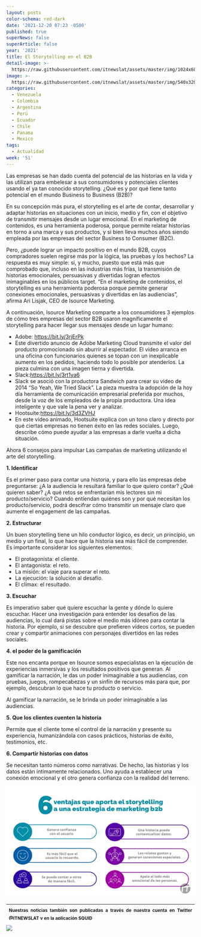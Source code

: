 ```yaml
---
layout: posts
color-schema: red-dark
date: '2021-12-20 07:23 -0500'
published: true
superNews: false
superArticle: false
year: '2021'
title: El Storytelling en el B2B
detail-image: >-
  https://raw.githubusercontent.com/itnewslat/assets/master/img/1024x680/storytelling-b2b-g.jpg
image: >-
  https://raw.githubusercontent.com/itnewslat/assets/master/img/540x320/storytelling-b2b-p.jpg
categories:
  - Venezuela
  - Colombia
  - Argentina
  - Perú
  - Ecuador
  - Chile
  - Panama
  - Mexico
tags:
  - Actualidad
week: '51'
---
```

Las empresas se han dado cuenta del potencial de las historias en la vida y las utilizan para embelesar a sus consumidores y potenciales clientes usando el ya tan conocido storytelling. ¿Qué es y por qué tiene tanto potencial en el mundo Business to Business (B2B)?


En su concepción más pura, el storytelling es el arte de contar, desarrollar y adaptar historias en situaciones con un inicio, medio y fin, con el objetivo de transmitir mensajes desde un lugar emocional. En el marketing de contenidos, es una herramienta poderosa, porque permite relatar historias en torno a una marca y sus productos, y si bien lleva muchos años siendo empleada por las empresas del sector Business to Consumer (B2C).

Pero, ¿puede lograr un impacto positivo en el mundo B2B, cuyos compradores suelen regirse más por la lógica, las pruebas y los hechos? La respuesta es muy simple: sí, y mucho, puesto que está más que comprobado que, incluso en las industrias más frías, la transmisión de historias emocionales, persuasivas y divertidas logran efectos inimaginables en los públicos target.
“En el marketing de contenidos, el storytelling es una herramienta poderosa porque permite generar conexiones emocionales, persuasivas y divertidas en las audiencias”, afirma Ari Lisjak, CEO de Isource Marketing.

A continuación, Isource Marketing comparte a los consumidores 3 ejemplos de cómo tres empresas del sector B2B usaron magníficamente el storytelling para hacer llegar sus mensajes desde un lugar humano:

- Adobe: https://bit.ly/3rjErPk 
- Este divertido anuncio de Adobe Marketing Cloud transmite el valor del producto promocionado sin aburrir al espectador. El video arranca en una oficina con funcionarios quienes se topan con un inexplicable aumento en los pedidos, haciendo todo lo posible por atenderlos. La pieza culmina con una imagen tierna y divertida. 
- Slack:https://bit.ly/3rt1ya6
- Slack se asoció con la productora Sandwich para crear su video de 2014 “So Yeah, We Tried Slack”. La pieza muestra la adopción de la hoy día herramienta de comunicación empresarial preferida por muchos, desde la voz de los empleados de la propia productora. Una idea inteligente y que vale la pena ver y analizar. 
- Hootsuite:https://bit.ly/3d3ZVHJ 
- En este vídeo animado, Hootsuite explica con un tono claro y directo por qué ciertas empresas no tienen éxito en las redes sociales. Luego, describe cómo puede ayudar a las empresas a darle vuelta a dicha situación.

Ahora 6 consejos para impulsar Las campañas de marketing utilizando el arte del storytelling.

**1.	Identificar**

Es el primer paso para contar una historia, y para ello las empresas debe preguntarse:
¿A la audiencia le resultará familiar lo que quiero contar?
¿Qué quieren saber?
¿A qué retos se enfrentarían mis lectores sin mi producto/servicio?
Cuando entiendan quiénes son y por qué necesitan los producto/servicio, podrá descifrar cómo transmitir un mensaje claro que aumente el engagement de las campañas.

**2.	Estructurar**

Un buen storytelling tiene un hilo conductor lógico, es decir, un principio, un medio y un final, lo que hace que la historia sea más fácil de comprender. Es importante considerar los siguientes elementos:
- El protagonista: el cliente.
- El antagonista: el reto.
- La misión: el viaje para superar el reto.
- La ejecución: la solución al desafío.
- El clímax: el resultado.

**3.	Escuchar**

Es imperativo saber qué quiere escuchar la gente y dónde lo quiere escuchar. Hacer una investigación para entender los desafíos de las audiencias, lo cual dará pistas sobre el medio más idóneo para contar la historia. Por ejemplo, si se descubre que prefieren vídeos cortos, se pueden crear y compartir animaciones con personajes divertidos en las redes sociales.
  
**4.	el poder de la gamificación**

Este nos encanta porque en Isource somos especialistas en la ejecución de experiencias inmersivas y los resultados positivos que generan. Al gamificar la narración, le das un poder inimaginable a tus audiencias, con pruebas, juegos, rompecabezas y un sinfín de recursos más para que, por ejemplo, descubran lo que hace tu producto o servicio.

Al gamificar la narración, se le brinda un poder inimaginable a las audiencias.

**5.	Que los clientes cuenten la historia**

Permite que el cliente tome el control de la narración y presente su experiencia, humanizándola con casos prácticos, historias de éxito, testimonios, etc. 

**6.	Compartir historias con datos**

Se necesitan tanto números como narrativas. De hecho, las historias y los datos están íntimamente relacionados. Uno ayuda a establecer una conexión emocional y el otro genera confianza con la realidad del terreno.

![](https://raw.githubusercontent.com/itnewslat/assets/master/img/540x320/storytelling-b2b-p.jpg)

<table style="height: 42px;" width="569">
<tbody>
<tr>
<td style="text-align: justify;"><sub><strong>Nuestras noticias también son publicadas a través de nuestra cuenta en Twitter <a href="https://twitter.com/itnewslat?lang=es">@ITNEWSLAT</a> y en la aplicación <a href="https://squidapp.co/en/">SQUID</a></strong></sub></td>
</tr>
</tbody>
</table>

<img src="https://tracker.metricool.com/c3po.jpg?hash=56f88a41e39ab42c063cc51676587a04"/>